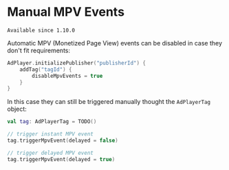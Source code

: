 # Manual MPV Events

`Available since 1.10.0`

Automatic MPV (Monetized Page View) events can be disabled in case they don't fit requirements:

```kotlin
AdPlayer.initializePublisher("publisherId") {
    addTag("tagId") {
        disableMpvEvents = true
    }
}
```

In this case they can still be triggered manually thought the `AdPlayerTag` object:

```kotlin
val tag: AdPlayerTag = TODO()

// trigger instant MPV event
tag.triggerMpvEvent(delayed = false)

// trigger delayed MPV event
tag.triggerMpvEvent(delayed = true)
```
